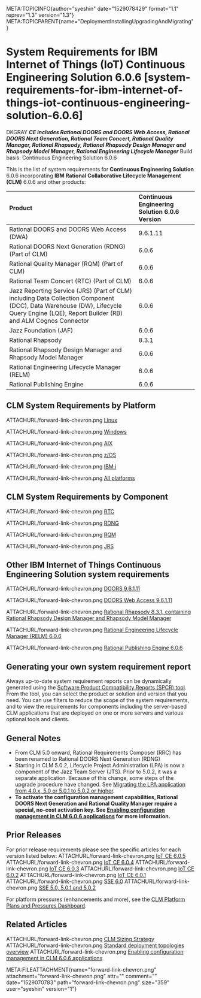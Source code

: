 META:TOPICINFO{author="syeshin" date="1529078429" format="1.1"
reprev="1.3" version="1.3"}
META:TOPICPARENT{name="DeploymentInstallingUpgradingAndMigrating"}

# System Requirements for IBM Internet of Things (IoT) Continuous Engineering Solution 6.0.6 [system-requirements-for-ibm-internet-of-things-iot-continuous-engineering-solution-6.0.6]

DKGRAY ***CE includes Rational DOORS and DOORS Web Access, Rational
DOORS Next Generation, Rational Team Concert, Rational Quality Manager,
Rational Rhapsody, Rational Rhapsody Design Manager and Rhapsody Model
Manager, Rational Engineering Lifecycle Manager*** Build basis:
Continuous Engineering Solution 6.0.6

This is the list of system requirements for **Continuous Engineering
Solution** 6.0.6 incorporating **IBM Rational Collaborative Lifecycle
Management (CLM)** 6.0.6 and other products:

| Product | Continuous Engineering Solution 6.0.6 Version |
|:---|:---|
| Rational DOORS and DOORS Web Access (DWA) | 9.6.1.11 |
| Rational DOORS Next Generation (RDNG) (Part of CLM) | 6.0.6 |
| Rational Quality Manager (RQM) (Part of CLM) | 6.0.6 |
| Rational Team Concert (RTC) (Part of CLM) | 6.0.6 |
| Jazz Reporting Service (JRS) (Part of CLM) including Data Collection Component (DCC), Data Warehouse (DW), Lifecycle Query Engine (LQE), Report Builder (RB) and ALM Cognos Connector | 6.0.6 |
| Jazz Foundation (JAF) | 6.0.6 |
| Rational Rhapsody | 8.3.1 |
| Rational Rhapsody Design Manager and Rhapsody Model Manager | 6.0.6 |
| Rational Engineering Lifecycle Manager (RELM) | 6.0.6 |
| Rational Publishing Engine | 6.0.6 |

## CLM System Requirements by Platform

ATTACHURL/forward-link-chevron.png
[Linux](https://www.ibm.com/software/reports/compatibility/clarity-reports/report/html/softwareReqsForProduct?deliverableId=4167CD00DF5711E7974C181B76870538&osPlatforms=Linux&duComponentIds=D004|D006|D001|D002|S003|S005&mandatoryCapIds=30|9|24|35|13|132|42|19|16|26|40&optionalCapIds=133|66|135|7|5|12|1|242|187|136|19|137|27|4)

ATTACHURL/forward-link-chevron.png
[Windows](https://www.ibm.com/software/reports/compatibility/clarity-reports/report/html/softwareReqsForProduct?deliverableId=4167CD00DF5711E7974C181B76870538&osPlatforms=Windows&duComponentIds=D004|D006|D001|D002|S003|S005&mandatoryCapIds=30|9|24|35|13|132|42|19|16|26|40&optionalCapIds=133|66|135|7|5|12|1|242|187|136|19|137|27|4)

ATTACHURL/forward-link-chevron.png
[AIX](https://www.ibm.com/software/reports/compatibility/clarity-reports/report/html/softwareReqsForProduct?deliverableId=4167CD00DF5711E7974C181B76870538&osPlatforms=AIX&duComponentIds=D004|D006|D001|D002|S003|S005&mandatoryCapIds=30|9|24|35|13|132|42|19|16|26|40&optionalCapIds=133|66|135|7|5|12|1|242|187|136|19|137|27|4)

ATTACHURL/forward-link-chevron.png
[z/OS](https://www.ibm.com/software/reports/compatibility/clarity-reports/report/html/softwareReqsForProduct?deliverableId=4167CD00DF5711E7974C181B76870538&osPlatforms=z/OS&duComponentIds=D004|D006|D001|D002|S003|S005&mandatoryCapIds=30|9|24|35|13|132|42|19|16|26|40&optionalCapIds=133|66|135|7|5|12|1|242|187|136|19|137|27|4)

ATTACHURL/forward-link-chevron.png [IBM
i](https://www.ibm.com/software/reports/compatibility/clarity-reports/report/html/softwareReqsForProduct?deliverableId=4167CD00DF5711E7974C181B76870538&osPlatforms=IBM20i&duComponentIds=D004|D006|D001|D002|S003|S005&mandatoryCapIds=30|9|24|35|13|132|42|19|16|26|40&optionalCapIds=133|66|135|7|5|12|1|242|187|136|19|137|27|4)

ATTACHURL/forward-link-chevron.png [All
platforms](https://www.ibm.com/software/reports/compatibility/clarity-reports/report/html/softwareReqsForProduct?deliverableId=4167CD00DF5711E7974C181B76870538&osPlatforms=AIX|IBM20i|Linux|Mac20OS|Windows|z/OS&duComponentIds=D004|D006|D001|D002|S003|S005&mandatoryCapIds=30|9|24|35|13|132|42|19|16|26|40&optionalCapIds=133|66|135|7|5|12|1|242|187|136|19|137|27|4)

## CLM System Requirements by Component

ATTACHURL/forward-link-chevron.png
[RTC](https://www.ibm.com/software/reports/compatibility/clarity-reports/report/html/softwareReqsForProduct?deliverableId=B6803EA0DF5D11E7974C181B76870538&osPlatforms=AIX|IBM20i|Linux|Mac20OS|Windows|z/OS&duComponentIds=D002|D004|D006|D005|S003|S001&mandatoryCapIds=30|9|24|35|13|132|42|19|16|26|40&optionalCapIds=133|135|7|5|12|1|242|187|74|136|19|137|27|4|223)

ATTACHURL/forward-link-chevron.png
[RDNG](https://www.ibm.com/software/reports/compatibility/clarity-reports/report/html/softwareReqsForProduct?deliverableId=7923DFC0DF6311E7974C181B76870538&osPlatforms=AIX|IBM20i|Linux|Mac20OS|Windows|z/OS&duComponentIds=D001|S003|S002&mandatoryCapIds=30|9|24|35|13|42|19|26|40&optionalCapIds=133|66|135|7|5|12|19|137|27|4)

ATTACHURL/forward-link-chevron.png
[RQM](https://www.ibm.com/software/reports/compatibility/clarity-reports/report/html/softwareReqsForProduct?deliverableId=A2E9B850DF6011E7974C181B76870538&osPlatforms=AIX|IBM20i|Linux|Mac20OS|Windows|z/OS&duComponentIds=D002|S003|S001&mandatoryCapIds=30|9|24|35|13|132|42|19|16|26|40&optionalCapIds=133|66|135|7|5|12|242|19|137|27|4)

ATTACHURL/forward-link-chevron.png
[JRS](https://www.ibm.com/software/reports/compatibility/clarity-reports/report/html/softwareReqsForProduct?deliverableId=81E94D40D46711E78F8FA93481EF6122&osPlatforms=AIX|IBM20i|Linux|Mac20OS|Windows|z/OS&duComponentIds=D003|S004|S002|S005|S001&mandatoryCapIds=30|9|24|35|13|25|26&optionalCapIds=5|242|188|19|137)

## Other IBM Internet of Things Continuous Engineering Solution system requirements

ATTACHURL/forward-link-chevron.png [DOORS
9.6.1.11](https://www.ibm.com/software/reports/compatibility/clarity-reports/report/html/softwareReqsForProduct?deliverableId=AA494B70E87411E7974C181B76870538&osPlatforms=Linux|Windows&duComponentIds=D000|S000&mandatoryCapIds=25&optionalCapIds=73|36|186|223)

ATTACHURL/forward-link-chevron.png [DOORS Web Access
9.6.1.11](https://www.ibm.com/software/reports/compatibility/clarity-reports/report/html/softwareReqsForProduct?deliverableId=F56C7CA0A5CB11E594A682EC8A0349B4&osPlatforms=Linux|Windows&duComponentIds=D000|S000&mandatoryCapIds=30|132|137|26&optionalCapIds=36|223)

ATTACHURL/forward-link-chevron.png [Rational Rhapsody 8.3.1, containing
Rational Rhapsody Design Manager and Rhapsody Model
Manager](https://www.ibm.com/software/reports/compatibility/clarity-reports/report/html/softwareReqsForProduct?deliverableId=53558C50DF0711E7974C181B76870538&osPlatforms=Linux|Windows&duComponentIds=D003|D004|D005|S001|S002&mandatoryCapIds=30|12|9|24|13|132|42|19|26&optionalCapIds=7|47|1|25|340|188|19)

ATTACHURL/forward-link-chevron.png [Rational Engineering Lifecycle
Manager (RELM)
6.0.6](https://www.ibm.com/software/reports/compatibility/clarity-reports/report/html/softwareReqsForProduct?deliverableId=1A7DA300D46B11E78F8FA93481EF6122&osPlatforms=AIX|IBM20i|Linux|Mac20OS|Windows|z/OS&duComponentIds=D001|S003|S002&mandatoryCapIds=30|9|24|35|13|25|42|26|40&optionalCapIds=7|22)

ATTACHURL/forward-link-chevron.png [Rational Publishing Engine
6.0.6](https://www.ibm.com/software/reports/compatibility/clarity-reports/report/html/softwareReqsForProduct?deliverableId=26387580D46111E7AD0EC24C9513D95F&osPlatforms=Linux|Windows&duComponentIds=D002|D001|S003|S004&mandatoryCapIds=30|9|24|13|132|42|26&optionalCapIds=125|22|186|223)

## Generating your own system requirement report

Always up-to-date system requirement reports can be dynamically
generated using the [Software Product Compatibility Reports (SPCR)
tool](http://www-969.ibm.com/software/reports/compatibility/clarity/index.html).
From the tool, you can select the product or solution and version that
you need. You can use filters to reduce the scope of the system
requirements, and to view the requirements for components including the
server-based CLM applications that are deployed on one or more servers
and various optional tools and clients.

## General Notes

-   From CLM 5.0 onward, Rational Requirements Composer (RRC) has been
    renamed to Rational DOORS Next Generation (RDNG)
-   Starting in CLM 5.0.2, Lifecycle Project Administration (LPA) is now
    a component of the Jazz Team Server (JTS). Prior to 5.0.2, it was a
    separate application. Because of this change, some steps of the
    upgrade procedure have changed. See [Migrating the LPA application
    from 4.0.x, 5.0 or 5.0.1 to 5.0.2 or
    higher](https://jazz.net/wiki/bin/view/Main/LifecycleProjectAdmin#Migrating_the_LPA_application_to).
-   **To activate the configuration management capabilities, Rational
    DOORS Next Generation and Rational Quality Manager require a
    special, no-cost activation key. See [Enabling configuration
    management in CLM 6.0.6
    applications](https://jazz.net/servlet/clm-cm/request-key?version=6.0.6)
    for more information.**

## Prior Releases

For prior release requirements please see the specific articles for each
version listed below: ATTACHURL/forward-link-chevron.png [IoT CE
6.0.5](SSESystemRequirements605) ATTACHURL/forward-link-chevron.png [IoT
CE 6.0.4](SSESystemRequirements604) ATTACHURL/forward-link-chevron.png
[IoT CE 6.0.3](SSESystemRequirements603)
ATTACHURL/forward-link-chevron.png [IoT CE
6.0.2](SSESystemRequirements602) ATTACHURL/forward-link-chevron.png [IoT
CE 6.0.1](SSESystemRequirements601) ATTACHURL/forward-link-chevron.png
[SSE 6.0](SSESystemRequirements60) ATTACHURL/forward-link-chevron.png
[SSE 5.0, 5.0.1 and 5.0.2](SSESystemRequirements50)

For platform pressures (enhancements and more), see the [CLM Platform
Plans and Pressures
Dashboard](https://jazz.net/jazz/web/projects/Jazz20Collaborative20ALM#action=com.ibm.team.dashboard.viewDashboard&tab=_79).

## Related Articles

ATTACHURL/forward-link-chevron.png [CLM Sizing
Strategy](CLMSizingStrategy) ATTACHURL/forward-link-chevron.png
[Standard deployment topologies overview](StandardTopologiesOverview)
ATTACHURL/forward-link-chevron.png [Enabling configuration management in
CLM 6.0.6
applications](https://jazz.net/servlet/clm-cm/request-key?version=6.0.6)

META:FILEATTACHMENT{name="forward-link-chevron.png"
attachment="forward-link-chevron.png" attr="" comment=""
date="1529070783" path="forward-link-chevron.png" size="359"
user="syeshin" version="1"}
